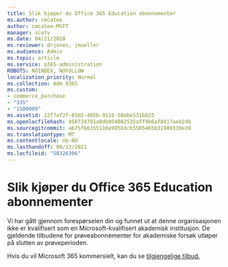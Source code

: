 ```yaml
---
title: Slik kjøper du Office 365 Education abonnementer
ms.author: cmcatee
author: cmcatee-MSFT
manager: scotv
ms.date: 04/21/2020
ms.reviewer: drjones, jmueller
ms.audience: Admin
ms.topic: article
ms.service: o365-administration
ROBOTS: NOINDEX, NOFOLLOW
localization_priority: Normal
ms.collection: Adm_O365
ms.custom:
- commerce_purchase
- "335"
- "1500009"
ms.assetid: 22f7af2f-85b5-405b-9116-50abe531b023
ms.openlocfilehash: 450734781a0db054082535aff9b6af8417aeb24b
ms.sourcegitcommit: ab75f66355116e995b3cb5505465b31989339e28
ms.translationtype: MT
ms.contentlocale: nb-NO
ms.lasthandoff: 08/13/2021
ms.locfileid: "58326306"
---
```

# <a name="how-to-purchase-office-365-education-plans"></a>Slik kjøper du Office 365 Education abonnementer

Vi har gått gjennom forespørselen din og funnet ut at denne organisasjonen ikke er kvalifisert som en Microsoft-kvalifisert akademisk institusjon. De gjeldende tilbudene for prøveabonnementer for akademiske forsøk utløper på slutten av prøveperioden.
  
Hvis du vil Microsoft 365 kommersielt, kan du se [tilgjengelige tilbud.](https://go.microsoft.com/fwlink/p/?linkid=868433)  